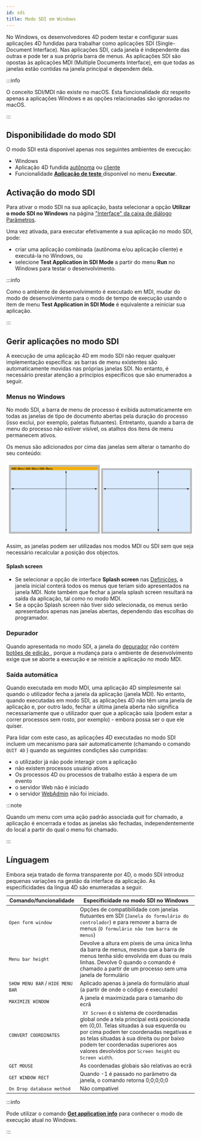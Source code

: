 ```yaml
---
id: sdi
title: Modo SDI em Windows
---
```



No Windows, os desenvolvedores 4D podem testar e configurar suas aplicações 4D fundidas para trabalhar como aplicações SDI (Single-Document Interface). Nas aplicações SDI, cada janela é independente das outras e pode ter a sua própria barra de menus. As aplicações SDI são opostas às aplicações MDI (Multiple Documents Interface), em que todas as janelas estão contidas na janela principal e dependem dela.

:::info

O conceito SDI/MDI não existe no macOS. Esta funcionalidade diz respeito apenas a aplicações Windows e as opções relacionadas são ignoradas no macOS.

:::

## Disponibilidade do modo SDI

O modo SDI está disponível apenas nos seguintes ambientes de execução:

- Windows
- Aplicação 4D fundida [autônoma](../Desktop/building.md#build-stand-alone-application) ou [cliente](../Desktop/building.md#build-client-application)
- Funcionalidade [**Aplicação de teste** ](bars.md#previewing-menu-bars) disponível no menu **Executar**.

## Activação do modo SDI

Para ativar o modo SDI na sua aplicação, basta selecionar a opção **Utilizar o modo SDI no Windows** na página ["Interface" da caixa de diálogo Parâmetros](../settings/interface.md#display-windows).

Uma vez ativada, para executar efetivamente a sua aplicação no modo SDI, pode:

- criar uma aplicação combinada (autônoma e/ou aplicação cliente) e executá-la no Windows, ou
- selecione **Test Application in SDI Mode** a partir do menu **Run** no Windows para testar o desenvolvimento.

:::info

Como o ambiente de desenvolvimento é executado em MDI, mudar do modo de desenvolvimento para o modo de tempo de execução usando o item de menu **Test Application in SDI Mode** é equivalente a reiniciar sua aplicação.

:::


## Gerir aplicações no modo SDI

A execução de uma aplicação 4D em modo SDI não requer qualquer implementação específica: as barras de menu existentes são automaticamente movidas nas próprias janelas SDI. No entanto, é necessário prestar atenção a princípios específicos que são enumerados a seguir.

### Menus no Windows

No modo SDI, a barra de menu de processo é exibida automaticamente em todas as janelas de tipo de documento abertas pela duração do processo (isso exclui, por exemplo, paletas flutuantes). Entretanto, quando a barra de menu do processo não estiver visível, os atalhos dos itens de menu permanecem ativos.

Os menus são adicionados por cima das janelas sem alterar o tamanho do seu conteúdo:

![](../assets/en/Menus/sdi1.png)

Assim, as janelas podem ser utilizadas nos modos MDI ou SDI sem que seja necessário recalcular a posição dos objectos.

#### Splash screen

- Se selecionar a opção de interface **Splash screen** nas [ Definições](../settings/interface.md#display-windows), a janela inicial conterá todos os menus que teriam sido apresentados na janela MDI. Note também que fechar a janela splash screen resultará na saída da aplicação, tal como no modo MDI.
- Se a opção Splash screen não tiver sido selecionada, os menus serão apresentados apenas nas janelas abertas, dependendo das escolhas do programador.

### Depurador

Quando apresentada no modo SDI, a janela do  [depurador](../Debugging/debugger.md) não contém [botões de edição ](../Debugging/debugger.md#tool-bar-buttons), porque a mudança para o ambiente de desenvolvimento exige que se aborte a execução e se reinicie a aplicação no modo MDI.

### Saída automática

Quando executada em modo MDI, uma aplicação 4D simplesmente sai quando o utilizador fecha a janela da aplicação (janela MDI). No entanto, quando executadas em modo SDI, as aplicações 4D não têm uma janela de aplicação e, por outro lado, fechar a última janela aberta não significa necessariamente que o utilizador quer que a aplicação saia (podem estar a correr processos sem rosto, por exemplo) - embora possa ser o que ele quiser.

Para lidar com este caso, as aplicações 4D executadas no modo SDI incluem um mecanismo para sair automaticamente (chamando o comando `QUIT 4D` ) quando as seguintes condições são cumpridas:

- o utilizador já não pode interagir com a aplicação
- não existem processos usuário ativos
- Os processos 4D ou processos de trabalho estão à espera de um evento
- o servidor Web não é iniciado
- o servidor [WebAdmin](../Admin/webAdmin.md) não foi iniciado.

:::note

Quando um menu com uma ação padrão associada *quit* for chamado, a aplicação é encerrada e todas as janelas são fechadas, independentemente do local a partir do qual o menu foi chamado.

:::

## Línguagem

Embora seja tratado de forma transparente por 4D, o modo SDI introduz pequenas variações na gestão da interface da aplicação. As especificidades da língua 4D são enumeradas a seguir.

| Comando/funcionalidade            | Especificidade no modo SDI no Windows                                                                                                                                                                                                                                                                                   |
| --------------------------------- | ----------------------------------------------------------------------------------------------------------------------------------------------------------------------------------------------------------------------------------------------------------------------------------------------------------------------- |
| `Open form window`                | Opções de compatibilidade com janelas flutuantes em SDI (`Janela do formulário do controlador`) e para remover a barra de menus (`O formulário não tem barra de menus`)                                                                                                                                                 |
| `Menu bar height`                 | Devolve a altura em píxeis de uma única linha da barra de menus, mesmo que a barra de menus tenha sido envolvida em duas ou mais linhas. Devolve 0 quando o comando é chamado a partir de um processo sem uma janela de formulário                                                                                      |
| `SHOW MENU BAR` / `HIDE MENU BAR` | Aplicado apenas à janela do formulário atual (a partir de onde o código é executado)                                                                                                                                                                                                                                    |
| `MAXIMIZE WINDOW`                 | A janela é maximizada para o tamanho do ecrã                                                                                                                                                                                                                                                                            |
| `CONVERT COORDINATES`             | ` XY Screen` é o sistema de coordenadas global onde a tela principal está posicionada em (0,0). Telas situadas à sua esquerda ou por cima podem ter coordenadas negativas e as telas situadas à sua direita ou por baixo podem ter coordenadas superiores aos valores devolvidos por `Screen height` ou `Screen width`. |
| `GET MOUSE`                       | As coordenadas globais são relativas ao ecrã                                                                                                                                                                                                                                                                            |
| `GET WINDOW RECT`                 | Quando -1 é passado no parâmetro da janela, o comando retorna 0;0;0;0;0                                                                                                                                                                                                                                                 |
| `On Drop database method`         | Não compatível                                                                                                                                                                                                                                                                                                          |

:::info

Pode utilizar o comando [**Get application info**](https://doc.4d.com/4dv19R/help/command/en/page1599.html) para conhecer o modo de execução atual no Windows.

:::